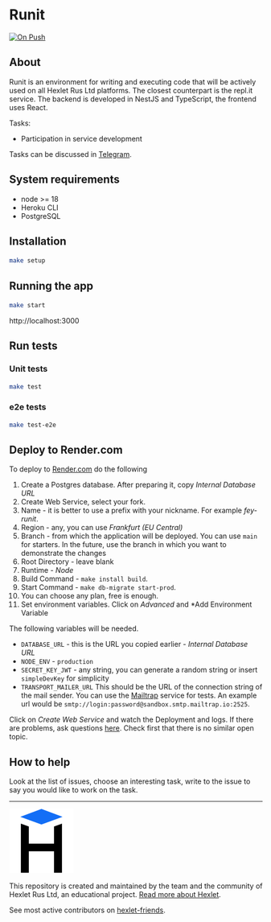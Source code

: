 # Runit

[![On Push](https://github.com/hexlet-rus/runit/actions/workflows/push.yml/badge.svg?event=push)](https://github.com/hexlet-rus/runit/actions/workflows/push.yml)

## About

Runit is an environment for writing and executing code that will be actively used on all Hexlet Rus Ltd platforms. The closest counterpart is the repl.it service. The backend is developed in NestJS and TypeScript, the frontend uses React.

Tasks:

* Participation in service development

Tasks can be discussed in [Telegram](https://t.me/hexletcommunity/12).

## System requirements

* node >= 18
* Heroku CLI
* PostgreSQL

## Installation

```bash
make setup
```

## Running the app

```bash
make start
```
http://localhost:3000


## Run tests


### Unit tests

```bash
make test
```

### e2e tests

```bash
make test-e2e
```

## Deploy to Render.com

To deploy to [Render.com](https://dashboard.render.com/) do the following

1. Create a Postgres database. After preparing it, copy *Internal Database URL*
2. Create Web Service, select your fork.
3. Name - it is better to use a prefix with your nickname. For example *fey-runit*.
4. Region - any, you can use *Frankfurt (EU Central)*
5. Branch - from which the application will be deployed. You can use `main` for starters. In the future, use the branch in which you want to demonstrate the changes
6. Root Directory - leave blank
7. Runtime - *Node*
8. Build Command - `make install build`.
9. Start Command - `make db-migrate start-prod`.
10. You can choose any plan, free is enough.
11. Set environment variables. Click on *Advanced* and *Add Environment Variable

The following variables will be needed.

* `DATABASE_URL` - this is the URL you copied earlier - *Internal Database URL*
* `NODE_ENV` - `production`
* `SECRET_KEY_JWT` - any string, you can generate a random string or insert `simpleDevKey` for simplicity
* `TRANSPORT_MAILER_URL` This should be the URL of the connection string of the mail sender. You can use the [Mailtrap](https://mailtrap.io/) service for tests. An example url would be `smtp://login:password@sandbox.smtp.mailtrap.io:2525`.

Click on *Create Web Service* and watch the Deployment and logs. If there are problems, ask questions [here](https://github.com/hexlet-rus/runit/discussions/categories/q-a). Check first that there is no similar open topic.

## How to help

Look at the list of issues, choose an interesting task, write to the issue to say you would like to work on the task.

---

[![Hexlet Rus Ltd logo](https://raw.githubusercontent.com/Hexlet/assets/master/images/hexlet_logo128.png)](https://hexlet.io/?utm_source=github&utm_medium=link&utm_campaign=hexlet-editor)

This repository is created and maintained by the team and the community of Hexlet Rus Ltd, an educational project. [Read more about Hexlet](https://hexlet.io/?utm_source=github&utm_medium=link&utm_campaign=hexlet-editor).

See most active contributors on [hexlet-friends](https://friends.hexlet.io/).
